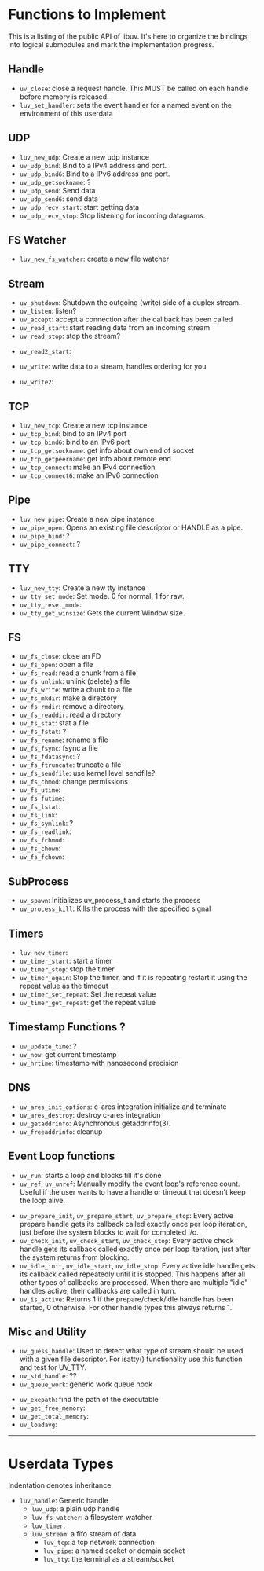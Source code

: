# Functions to Implement

This is a listing of the public API of libuv.  It's here to organize the
bindings into logical submodules and mark the implementation progress.

## Handle

 * `uv_close`: close a request handle. This MUST be called on each handle before
    memory is released.
 * `luv_set_handler`: sets the event handler for a named event on the
    environment of this userdata

## UDP

 - `luv_new_udp`: Create a new udp instance
 - `uv_udp_bind`: Bind to a IPv4 address and port.
 - `uv_udp_bind6`: Bind to a IPv6 address and port.
 - `uv_udp_getsockname`: ?
 - `uv_udp_send`: Send data
 - `uv_udp_send6`: send data
 - `uv_udp_recv_start`: start getting data
 - `uv_udp_recv_stop`: Stop listening for incoming datagrams.

## FS Watcher

 * `luv_new_fs_watcher`: create a new file watcher

## Stream

 * `uv_shutdown`: Shutdown the outgoing (write) side of a duplex stream.
 * `uv_listen`: listen?
 * `uv_accept`: accept a connection after the callback has been called
 * `uv_read_start`: start reading data from an incoming stream
 * `uv_read_stop`: stop the stream?
 - `uv_read2_start`:
 * `uv_write`: write data to a stream, handles ordering for you
 - `uv_write2`:

## TCP

 * `luv_new_tcp`: Create a new tcp instance
 * `uv_tcp_bind`: bind to an IPv4 port
 * `uv_tcp_bind6`: bind to an IPv6 port
 * `uv_tcp_getsockname`: get info about own end of socket
 * `uv_tcp_getpeername`: get info about remote end
 * `uv_tcp_connect`: make an IPv4 connection
 * `uv_tcp_connect6`: make an IPv6 connection

## Pipe

 * `luv_new_pipe`: Create a new pipe instance
 * `uv_pipe_open`: Opens an existing file descriptor or HANDLE as a pipe.
 * `uv_pipe_bind`: ?
 * `uv_pipe_connect`: ?

## TTY

 * `luv_new_tty`: Create a new tty instance
 * `uv_tty_set_mode`: Set mode. 0 for normal, 1 for raw.
 * `uv_tty_reset_mode`:
 * `uv_tty_get_winsize`: Gets the current Window size.

## FS

 * `uv_fs_close`: close an FD
 * `uv_fs_open`: open a file
 * `uv_fs_read`: read a chunk from a file
 * `uv_fs_unlink`: unlink (delete) a file
 * `uv_fs_write`: write a chunk to a file
 * `uv_fs_mkdir`: make a directory
 * `uv_fs_rmdir`: remove a directory
 * `uv_fs_readdir`: read a directory
 * `uv_fs_stat`: stat a file
 * `uv_fs_fstat`: ?
 * `uv_fs_rename`: rename a file
 * `uv_fs_fsync`: fsync a file
 * `uv_fs_fdatasync`: ?
 * `uv_fs_ftruncate`: truncate a file
 * `uv_fs_sendfile`: use kernel level sendfile?
 * `uv_fs_chmod`: change permissions
 * `uv_fs_utime`:
 * `uv_fs_futime`:
 * `uv_fs_lstat`:
 * `uv_fs_link`:
 * `uv_fs_symlink`: ?
 * `uv_fs_readlink`:
 * `uv_fs_fchmod`:
 * `uv_fs_chown`:
 * `uv_fs_fchown`:

## SubProcess

 - `uv_spawn`: Initializes uv_process_t and starts the process
 - `uv_process_kill`: Kills the process with the specified signal

## Timers

 * `luv_new_timer`:
 * `uv_timer_start`: start a timer
 * `uv_timer_stop`: stop the timer
 * `uv_timer_again`: Stop the timer, and if it is repeating restart it using the
    repeat value as the timeout
 * `uv_timer_set_repeat`: Set the repeat value
 * `uv_timer_get_repeat`: get the repeat value

## Timestamp Functions ?

 * `uv_update_time`: ?
 * `uv_now`: get current timestamp
 * `uv_hrtime`: timestamp with nanosecond precision

## DNS

 - `uv_ares_init_options`: c-ares integration initialize and terminate
 - `uv_ares_destroy`: destroy c-ares integration
 - `uv_getaddrinfo`: Asynchronous getaddrinfo(3).
 - `uv_freeaddrinfo`: cleanup

## Event Loop functions

 * `uv_run`: starts a loop and blocks till it's done
 * `uv_ref`, `uv_unref`: Manually modify the event loop's reference count.
    Useful if the user wants to have a handle or timeout that doesn't keep the
    loop alive.
 - `uv_prepare_init`, `uv_prepare_start`, `uv_prepare_stop`: Every active
    prepare handle gets its callback called exactly once per loop iteration,
    just before the system blocks to wait for completed i/o.
 - `uv_check_init`, `uv_check_start`, `uv_check_stop`: Every active check handle
    gets its callback called exactly once per loop iteration, just after the
    system returns from blocking.
 - `uv_idle_init`, `uv_idle_start`, `uv_idle_stop`:  Every active idle handle
    gets its callback called repeatedly until it is stopped. This happens after
    all other types of callbacks are processed.  When there are multiple "idle"
    handles active, their callbacks are called in turn.
 - `uv_is_active`: Returns 1 if the prepare/check/idle handle has been started,
    0 otherwise. For other handle types this always returns 1.

## Misc and Utility

 - `uv_guess_handle`: Used to detect what type of stream should be used with a
    given file descriptor.  For isatty() functionality use this function and
    test for UV_TTY.
 - `uv_std_handle`: ??
 - `uv_queue_work`: generic work queue hook
 * `uv_exepath`: find the path of the executable
 * `uv_get_free_memory`:
 * `uv_get_total_memory`:
 * `uv_loadavg`:

--------------------------------------------------------------------------------

# Userdata Types

Indentation denotes inheritance

- `luv_handle`: Generic handle
    - `luv_udp`: a plain udp handle
    - `luv_fs_watcher`: a filesystem watcher
    - `luv_timer`:
    - `luv_stream`: a fifo stream of data
        - `luv_tcp`: a tcp network connection
        - `luv_pipe`: a named socket or domain socket
        - `luv_tty`: the terminal as a stream/socket

